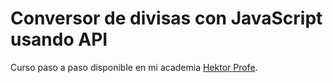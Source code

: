# Conversor de divisas con JavaScript usando API

Curso paso a paso disponible en mi academia [Hektor Profe](https://www.hektorprofe.net/curso/conversor-divisas-javascript).
